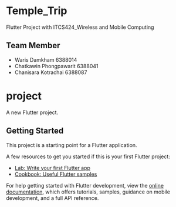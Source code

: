 # Temple_Trip
Flutter Project with ITCS424_Wireless and Mobile Computing
## Team Member
- Waris Damkham 6388014
- Chatkawin Phongpawarit 6388041
- Chanisara Kotrachai 6388087
# project

A new Flutter project.

## Getting Started

This project is a starting point for a Flutter application.

A few resources to get you started if this is your first Flutter project:

- [Lab: Write your first Flutter app](https://docs.flutter.dev/get-started/codelab)
- [Cookbook: Useful Flutter samples](https://docs.flutter.dev/cookbook)

For help getting started with Flutter development, view the
[online documentation](https://docs.flutter.dev/), which offers tutorials,
samples, guidance on mobile development, and a full API reference.
